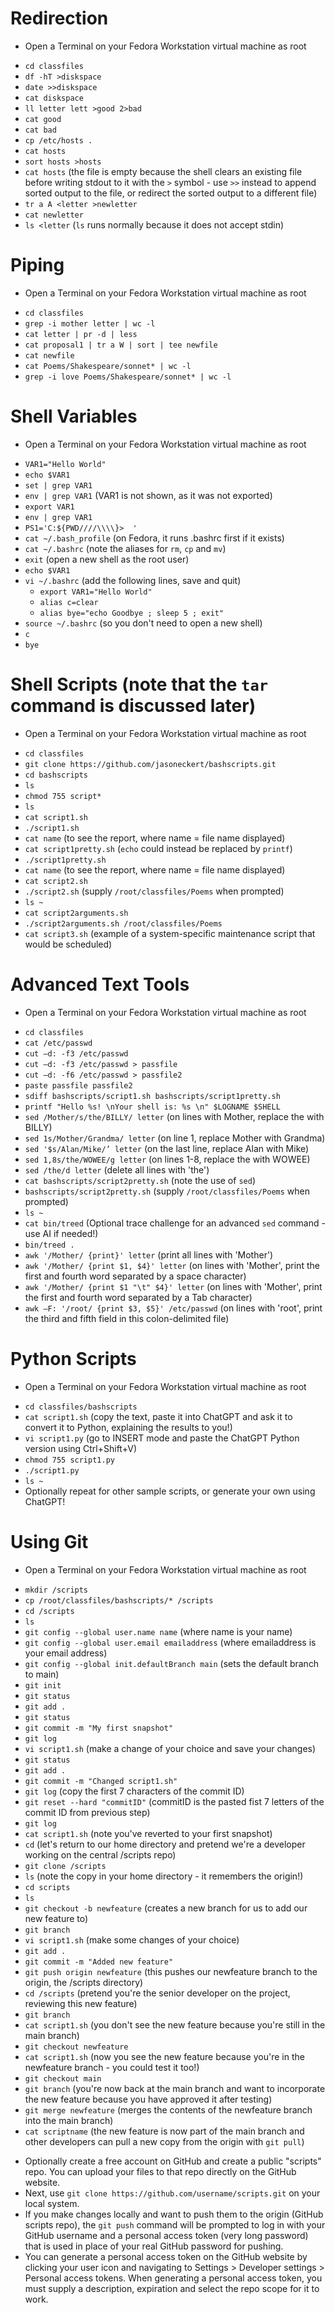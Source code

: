 # Redirection
   * Open a Terminal on your Fedora Workstation virtual machine as root
   - `cd classfiles`
   - `df -hT >diskspace` 
   - `date >>diskspace`
   - `cat diskspace`
   - `ll letter lett >good 2>bad`
   - `cat good`
   - `cat bad`
   - `cp /etc/hosts .`
   - `cat hosts`
   - `sort hosts >hosts`
   - `cat hosts` (the file is empty because the shell clears an existing file before writing stdout to it with the `>` symbol - use `>>` instead to append sorted output to the file, or redirect the sorted output to a different file)
   - `tr a A <letter >newletter`
   - `cat newletter`
   - `ls <letter` (`ls` runs normally because it does not accept stdin)

# Piping
   * Open a Terminal on your Fedora Workstation virtual machine as root
   - `cd classfiles`
   - `grep -i mother letter | wc -l`
   - `cat letter | pr -d | less`
   - `cat proposal1 | tr a W | sort | tee newfile`
   - `cat newfile`
   - `cat Poems/Shakespeare/sonnet* | wc -l`
   - `grep -i love Poems/Shakespeare/sonnet* | wc -l`

# Shell Variables
   * Open a Terminal on your Fedora Workstation virtual machine as root
   - `VAR1="Hello World"`
   - `echo $VAR1`
   - `set | grep VAR1`
   - `env | grep VAR1` (VAR1 is not shown, as it was not exported)
   - `export VAR1`
   - `env | grep VAR1`
   - `PS1='C:${PWD////\\\\}>  '` 
   - `cat ~/.bash_profile` (on Fedora, it runs .bashrc first if it exists)
   - `cat ~/.bashrc` (note the aliases for `rm`, `cp` and `mv`)
   - `exit` (open a new shell as the root user)
   - `echo $VAR1`
   - `vi ~/.bashrc` (add the following lines, save and quit)
     - `export VAR1="Hello World"`
     - `alias c=clear`
     - `alias bye="echo Goodbye ; sleep 5 ; exit"`
   - `source ~/.bashrc` (so you don't need to open a new shell)
   - `c`
   - `bye`

# Shell Scripts (note that the `tar` command is discussed later)
   * Open a Terminal on your Fedora Workstation virtual machine as root
   - `cd classfiles`
   - `git clone https://github.com/jasoneckert/bashscripts.git`
   - `cd bashscripts`
   - `ls`
   - `chmod 755 script*`
   - `ls`
   - `cat script1.sh`
   - `./script1.sh` 
   - `cat name` (to see the report, where name = file name displayed)
   - `cat script1pretty.sh` (`echo` could instead be replaced by `printf`)
   - `./script1pretty.sh`
   - `cat name` (to see the report, where name = file name displayed)
   - `cat script2.sh`
   - `./script2.sh` (supply `/root/classfiles/Poems` when prompted)
   - `ls ~`
   - `cat script2arguments.sh`
   - `./script2arguments.sh /root/classfiles/Poems`
   - `cat script3.sh` (example of a system-specific maintenance script that would be scheduled)
   
# Advanced Text Tools
   * Open a Terminal on your Fedora Workstation virtual machine as root
   - `cd classfiles`
   - `cat /etc/passwd`        
   - `cut –d: -f3 /etc/passwd`		
   - `cut –d: -f3 /etc/passwd > passfile`
   - `cut –d: -f6 /etc/passwd > passfile2`
   - `paste passfile passfile2`	
   - `sdiff bashscripts/script1.sh bashscripts/script1pretty.sh`
   - `printf "Hello %s! \nYour shell is: %s \n" $LOGNAME $SHELL` 
   - `sed /Mother/s/the/BILLY/ letter` (on lines with Mother, replace the with BILLY)
   - `sed 1s/Mother/Grandma/ letter` (on line 1, replace Mother with Grandma)		
   - `sed '$s/Alan/Mike/’ letter` (on the last line, replace Alan with Mike)		
   - `sed 1,8s/the/WOWEE/g letter` (on lines 1-8, replace the with WOWEE)
   - `sed /the/d letter` (delete all lines with 'the')
   - `cat bashscripts/script2pretty.sh` (note the use of `sed`)
   - `bashscripts/script2pretty.sh` (supply `/root/classfiles/Poems` when prompted)
   - `ls ~`
   - `cat bin/treed` (Optional trace challenge for an advanced `sed` command - use AI if needed!)
   - `bin/treed .`
   - `awk '/Mother/ {print}' letter` (print all lines with 'Mother')
   - `awk '/Mother/ {print $1, $4}' letter`	(on lines with 'Mother', print the first and fourth word separated by a space character)
   - `awk '/Mother/ {print $1 "\t" $4}' letter` (on lines with 'Mother', print the first and fourth word separated by a Tab character)
   - `awk –F: '/root/ {print $3, $5}' /etc/passwd` (on lines with 'root', print the third and fifth field in this colon-delimited file)
   
# Python Scripts 
   * Open a Terminal on your Fedora Workstation virtual machine as root
   - `cd classfiles/bashscripts`
   - `cat script1.sh` (copy the text, paste it into ChatGPT and ask it to convert it to Python, explaining the results to you!)
   - `vi script1.py` (go to INSERT mode and paste the ChatGPT Python version using Ctrl+Shift+V)
   - `chmod 755 script1.py`
   - `./script1.py` 
   - `ls ~`
   - Optionally repeat for other sample scripts, or generate your own using ChatGPT!
   
# Using Git
   * Open a Terminal on your Fedora Workstation virtual machine as root
   - `mkdir /scripts`
   - `cp /root/classfiles/bashscripts/* /scripts`
   - `cd /scripts`
   - `ls`
   - `git config --global user.name name` (where name is your name)
   - `git config --global user.email emailaddress` (where emailaddress is your email address)
   - `git config --global init.defaultBranch main` (sets the default branch to main)
   - `git init`
   - `git status`
   - `git add .`
   - `git status`
   - `git commit -m "My first snapshot"`
   - `git log`
   - `vi script1.sh` (make a change of your choice and save your changes)
   - `git status`
   - `git add .`
   - `git commit -m "Changed script1.sh"`
   - `git log` (copy the first 7 characters of the commit ID)
   - `git reset --hard "commitID"` (commitID is the pasted fist 7 letters of the commit ID from previous step)
   - `git log`
   - `cat script1.sh` (note you've reverted to your first snapshot)
   - `cd` (let's return to our home directory and pretend we're a developer working on the central /scripts repo)
   - `git clone /scripts`
   - `ls` (note the copy in your home directory - it remembers the origin!)
   - `cd scripts`
   - `ls`
   - `git checkout -b newfeature` (creates a new branch for us to add our new feature to)
   - `git branch`
   - `vi script1.sh` (make some changes of your choice)
   - `git add .`
   - `git commit -m "Added new feature"`
   - `git push origin newfeature` (this pushes our newfeature branch to the origin, the /scripts directory)
   - `cd /scripts` (pretend you're the senior developer on the project, reviewing this new feature)
   - `git branch`
   - `cat script1.sh` (you don't see the new feature because you're still in the main branch)
   - `git checkout newfeature`
   - `cat script1.sh` (now you see the new feature because you're in the newfeature branch - you could test it too!)
   - `git checkout main`
   - `git branch` (you're now back at the main branch and want to incorporate the new feature because you have approved it after testing)
   - `git merge newfeature` (merges the contents of the newfeature branch into the main branch)
   - `cat scriptname` (the new feature is now part of the main branch and other developers can pull a new copy from the origin with `git pull`)
   * Optionally create a free account on GitHub and create a public "scripts" repo. You can upload your files to that repo directly on the GitHub website. 
   * Next, use `git clone https://github.com/username/scripts.git` on your local system. 
   * If you make changes locally and want to push them to the origin (GitHub scripts repo), the `git push` command will be prompted to log in with your GitHub username and a personal access token (very long password) that is used in place of your real GitHub password for pushing. 
   * You can generate a personal access token on the GitHub website by clicking your user icon and navigating to Settings > Developer settings > Personal access tokens. When generating a personal access token, you must supply a description, expiration and select the repo scope for it to work. 
